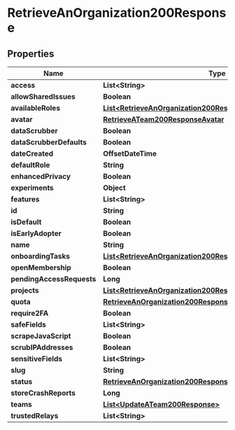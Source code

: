 

# RetrieveAnOrganization200Response


## Properties

| Name | Type | Description | Notes |
|------------ | ------------- | ------------- | -------------|
|**access** | **List&lt;String&gt;** |  |  |
|**allowSharedIssues** | **Boolean** |  |  |
|**availableRoles** | [**List&lt;RetrieveAnOrganization200ResponseAvailableRolesInner&gt;**](RetrieveAnOrganization200ResponseAvailableRolesInner.md) |  |  |
|**avatar** | [**RetrieveATeam200ResponseAvatar**](RetrieveATeam200ResponseAvatar.md) |  |  |
|**dataScrubber** | **Boolean** |  |  |
|**dataScrubberDefaults** | **Boolean** |  |  |
|**dateCreated** | **OffsetDateTime** |  |  |
|**defaultRole** | **String** |  |  |
|**enhancedPrivacy** | **Boolean** |  |  |
|**experiments** | **Object** |  |  |
|**features** | **List&lt;String&gt;** |  |  |
|**id** | **String** |  |  |
|**isDefault** | **Boolean** |  |  |
|**isEarlyAdopter** | **Boolean** |  |  |
|**name** | **String** |  |  |
|**onboardingTasks** | [**List&lt;RetrieveAnOrganization200ResponseOnboardingTasksInner&gt;**](RetrieveAnOrganization200ResponseOnboardingTasksInner.md) |  |  |
|**openMembership** | **Boolean** |  |  |
|**pendingAccessRequests** | **Long** |  |  |
|**projects** | [**List&lt;RetrieveAnOrganization200ResponseProjectsInner&gt;**](RetrieveAnOrganization200ResponseProjectsInner.md) |  |  |
|**quota** | [**RetrieveAnOrganization200ResponseQuota**](RetrieveAnOrganization200ResponseQuota.md) |  |  |
|**require2FA** | **Boolean** |  |  |
|**safeFields** | **List&lt;String&gt;** |  |  |
|**scrapeJavaScript** | **Boolean** |  |  |
|**scrubIPAddresses** | **Boolean** |  |  |
|**sensitiveFields** | **List&lt;String&gt;** |  |  |
|**slug** | **String** |  |  |
|**status** | [**RetrieveAnOrganization200ResponseAvailableRolesInner**](RetrieveAnOrganization200ResponseAvailableRolesInner.md) |  |  |
|**storeCrashReports** | **Long** |  |  |
|**teams** | [**List&lt;UpdateATeam200Response&gt;**](UpdateATeam200Response.md) |  |  |
|**trustedRelays** | **List&lt;String&gt;** |  |  |



